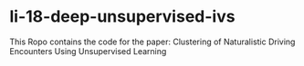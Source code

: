 # li-18-deep-unsupervised-ivs
This Ropo contains the code for the paper: Clustering of Naturalistic Driving Encounters Using Unsupervised Learning

